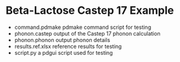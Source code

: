 # Beta-Lactose Castep 17 Example
- command.pdmake	pdmake command script for testing
- phonon.castep         output of the Castep 17 phonon calculation
- phonon.phonon         output phonon details
- results.ref.xlsx      reference results for testing
- script.py             a pdgui script used for testing
